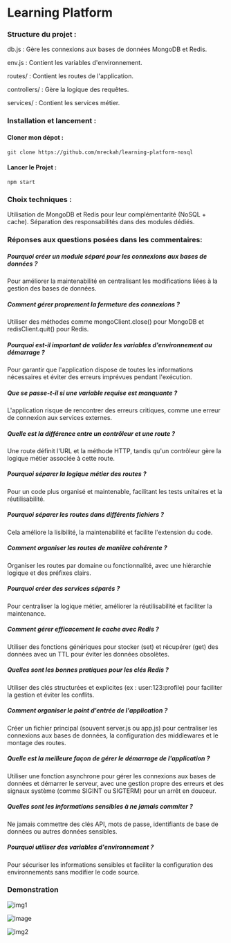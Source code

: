 # Learning Platform

### Structure du projet :
db.js : Gère les connexions aux bases de données MongoDB et Redis.

env.js : Contient les variables d'environnement.

routes/ : Contient les routes de l'application.

controllers/ : Gère la logique des requêtes.

services/ : Contient les services métier.

### Installation et lancement  : 
#### Cloner mon dépot :
```
git clone https://github.com/mreckah/learning-platform-nosql
```
#### Lancer le Projet :

```
npm start
```

### Choix techniques :
Utilisation de MongoDB et Redis pour leur complémentarité (NoSQL + cache).
Séparation des responsabilités dans des modules dédiés.

### Réponses aux questions posées dans les commentaires:
##### Pourquoi créer un module séparé pour les connexions aux bases de données ?
Pour améliorer la maintenabilité en centralisant les modifications liées à la gestion des bases de données.
##### Comment gérer proprement la fermeture des connexions ?
Utiliser des méthodes comme mongoClient.close() pour MongoDB et redisClient.quit() pour Redis.
##### Pourquoi est-il important de valider les variables d'environnement au démarrage ?
Pour garantir que l'application dispose de toutes les informations nécessaires et éviter des erreurs imprévues pendant l'exécution.
##### Que se passe-t-il si une variable requise est manquante ?
L'application risque de rencontrer des erreurs critiques, comme une erreur de connexion aux services externes.
##### Quelle est la différence entre un contrôleur et une route ?
Une route définit l'URL et la méthode HTTP, tandis qu'un contrôleur gère la logique métier associée à cette route.
##### Pourquoi séparer la logique métier des routes ?
Pour un code plus organisé et maintenable, facilitant les tests unitaires et la réutilisabilité.
##### Pourquoi séparer les routes dans différents fichiers ?
Cela améliore la lisibilité, la maintenabilité et facilite l'extension du code.
##### Comment organiser les routes de manière cohérente ?
Organiser les routes par domaine ou fonctionnalité, avec une hiérarchie logique et des préfixes clairs.
##### Pourquoi créer des services séparés ?
Pour centraliser la logique métier, améliorer la réutilisabilité et faciliter la maintenance.
##### Comment gérer efficacement le cache avec Redis ?
Utiliser des fonctions génériques pour stocker (set) et récupérer (get) des données avec un TTL pour éviter les données obsolètes.
##### Quelles sont les bonnes pratiques pour les clés Redis ?
Utiliser des clés structurées et explicites (ex : user:123:profile) pour faciliter la gestion et éviter les conflits.
##### Comment organiser le point d'entrée de l'application ?
Créer un fichier principal (souvent server.js ou app.js) pour centraliser les connexions aux bases de données, la configuration des middlewares et le montage des routes.
##### Quelle est la meilleure façon de gérer le démarrage de l'application ?
Utiliser une fonction asynchrone pour gérer les connexions aux bases de données et démarrer le serveur, avec une gestion propre des erreurs et des signaux système (comme SIGINT ou SIGTERM) pour un arrêt en douceur.
##### Quelles sont les informations sensibles à ne jamais commiter ?
Ne jamais commettre des clés API, mots de passe, identifiants de base de données ou autres données sensibles.
##### Pourquoi utiliser des variables d'environnement ?
Pour sécuriser les informations sensibles et faciliter la configuration des environnements sans modifier le code source.

### Demonstration
![img1](https://github.com/user-attachments/assets/76770a39-45ec-45f8-9d54-4dc64a3b9ce1)

![image](https://github.com/user-attachments/assets/a1af9369-0cc0-47f3-ae52-deb27c7a2662)

![img2](https://github.com/user-attachments/assets/bbd341e1-1bba-479f-a978-0134fcec62bf)


